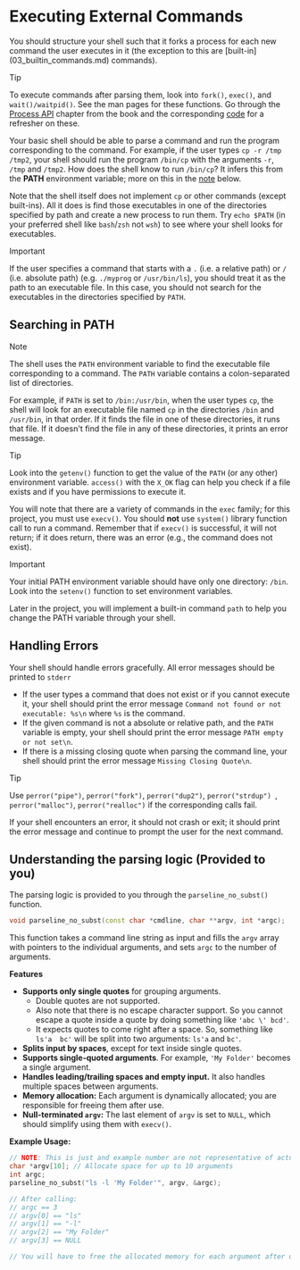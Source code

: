 # Executing External Commands

You should structure your shell such that it forks a process for each new
command the user executes in it (the exception to this are [built-in]
(03_builtin_commands.md) commands).

> [!tip]
>
> To execute commands after parsing them, look into `fork()`, `exec()`, and
> `wait()/waitpid()`. See the man pages for these functions. Go through the
> [Process API](https://pages.cs.wisc.edu/~remzi/OSTEP/cpu-api.pdf) chapter
> from the book and the corresponding
> [code](https://github.com/remzi-arpacidusseau/ostep-code/tree/master/cpu-api)
> for a refresher on these.

Your basic shell should be able to parse a command and run the program
corresponding to the command. For example, if the user types `cp -r /tmp 
/tmp2`, your shell should run the program `/bin/cp` with the arguments `-r`,
`/tmp` and `/tmp2`. How does the shell know to run `/bin/cp`? It infers this
from the **PATH** environment variable; more on this in
the [note](#searching-in-path) below.

Note that the shell itself does not implement `cp` or other commands
(except built-ins). All it does is find those executables in one of
the directories specified by path and create a new process to run them. Try
`echo $PATH` (in your preferred shell like `bash`/`zsh` not `wsh`) to see where
your shell looks for executables.

> [!important]
>
> If the user specifies a command that starts with a `.` (i.e. a relative
> path) or `/` (i.e. absolute path) (e.g. `./myprog` or `/usr/bin/ls`), you
> should treat it as the path to an executable file. In this case, you should
> not search for the executables in the directories specified by `PATH`.

## Searching in PATH

> [!note]
>
> The shell uses the `PATH` environment variable to find the executable file
> corresponding to a command. The `PATH` variable contains a colon-separated
> list of directories.
>
> For example, if `PATH` is set to `/bin:/usr/bin`, when
> the user types `cp`, the shell will look for an executable file named
> `cp` in the directories `/bin` and `/usr/bin`, in that order. If it finds the
> file in one of these directories, it runs that file. If it doesn't find
> the file in any of these directories, it prints an error message.
>
> > [!tip]
> > Look into the `getenv()` function to get the value of the `PATH` (or any
> > other) environment variable. `access()` with the `X_OK` flag can help
> > you check if a file exists and if you have permissions to execute it.

You will note that there are a variety of commands in the `exec` family; for
this project, you must use `execv()`. You should **not** use `system()`
library function call to run a command. Remember that if `execv()` is
successful, it will not return; if it does return, there was an error (e.g.,
the command does not exist).

> [!important]
>
> Your initial PATH environment variable should have only one directory:
> `/bin`. Look into the `setenv()` function to set environment variables.
>
> Later in the project, you will implement a built-in command `path` to help
> you change the PATH variable through your shell.

## Handling Errors

Your shell should handle errors gracefully. All error messages should be
printed to `stderr`

- If the user types a command that does not exist or if you cannot execute it,
  your shell should print the error message `Command not found or not 
  executable: %s\n` where `%s` is the command.
- If the given command is not a absolute or relative path, and the `PATH`
  variable is empty, your shell should print the error message `PATH empty 
  or not set\n`.
- If there is a missing closing quote when parsing the command line, your shell
  should print the error message `Missing Closing Quote\n`.

> [!tip]
>
>  Use `perror("pipe")`, `perror("fork")`, `perror("dup2")`, `perror("strdup")
`, `perror("malloc")`, `perror("realloc")` if the corresponding calls fail.

If your shell encounters an error, it should not crash or exit; it should
print the error message and continue to prompt the user for the next command.

## Understanding the parsing logic (Provided to you)

The parsing logic is provided to you through the `parseline_no_subst()`
function.

```c++
void parseline_no_subst(const char *cmdline, char **argv, int *argc);
```

This function takes a command line string as input and fills the `argv` array
with pointers to the individual arguments, and sets `argc` to the number of
arguments.

**Features**

- **Supports only single quotes** for grouping arguments.
  - Double quotes are not supported.
  - Also note that there is no escape character support. So you cannot
    escape a quote inside a quote by doing something like `'abc \' bcd'`.
  - It expects quotes to come right after a space. So, something like `ls'a 
    bc'` will be split into two arguments: `ls'a` and `bc'`.
- **Splits input by spaces**, except for text inside single quotes.
- **Supports single-quoted arguments**. For example, `'My Folder'` becomes a
  single argument.
- **Handles leading/trailing spaces and empty input.** It also handles
  multiple spaces between arguments.
- **Memory allocation:** Each argument is dynamically allocated; you are
  responsible for freeing them after use.
- **Null-terminated `argv`:** The last element of `argv` is set to `NULL`,
  which should simplify using them with `execv()`.

**Example Usage:**

```c++
// NOTE: This is just and example number are not representative of actual usage
char *argv[10]; // Allocate space for up to 10 arguments
int argc;
parseline_no_subst("ls -l 'My Folder'", argv, &argc);

// After calling:
// argc == 3
// argv[0] == "ls"
// argv[1] == "-l"
// argv[2] == "My Folder"
// argv[3] == NULL

// You will have to free the allocated memory for each argument after use
```
